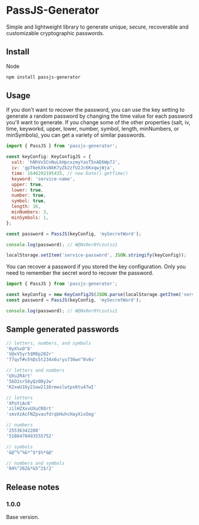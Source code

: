 # PassJS-Generator

Simple and lightweight library to generate unique, secure, recoverable and customizable cryptographic passwords.

## Install

Node

```bash
npm install passjs-generator
```

## Usage

If you don't want to recover the password, you can use the key setting to generate a random password by changing the time value for each password you'll want to generate. If you change some of the other properties (salt, iv, time, keyworkd, upper, lower, number, symbol, length, minNumbers, or minSymbols), you can get a variety of similar passwords.

```javascript
import { PassJS } from 'passjs-generator';

const keyConfig: KeyConfigJS = {
  salt: 'hNhVx5CnNuLkHpcxzmyYasT5nAE6Wp7J',
  iv: 'gpT6ekXksNkK7yZk2zfU2Jc6KxqwjWja',
  time: 1646292195435, // new Date().getTime()
  keyword: 'service-name',
  upper: true,
  lower: true,
  number: true,
  symbol: true,
  length: 16,
  minNumbers: 3,
  minSymbols: 1,
};

const password = PassJS(keyConfig, 'mySecretWord');

console.log(password); // W@Nx0er0Yczutsz1

localStorage.setItem('service-password', JSON.stringify(keyConfig));
```

You can recover a password if you stored the key configuration. Only you need to remember the secret word to recover the password.

```javascript
import { PassJS } from 'passjs-generator';

const keyConfig = new KeyConfigJS(JSON.parse(localStorage.getItem('service-password')));
const password = PassJS(keyConfig, 'mySecretWord');

console.log(password); // W@Nx0er0Yczutsz1
```

## Sample generated passwords

```javascript
// letters, numbers, and symbols
'0yX%xO^6'
'V@xV5yr5$M8p202r'
'T7qvT#v5%Qs5t234x6u!yu736wn^0v6v'

// letters and numbers
'UXu2R4rt'
'56O2srS6yQzO0y2w'
'K2xwU16y21ww2116rmwslwtpx6tu47wI'

// letters
'XPoYiAcK'
'zilHZXxvUXuCROrt'
'smvXzAcFNZpvaufdrqbHuhcHayXixOog'

// numbers
'25536342288'
'5186478493555752'

// symbols
'&@^%^%&*^$*$%*&@'

// numbers and symbols
'04%^262&*&5^2$!2'

```

## Release notes

### 1.0.0

Base version.
